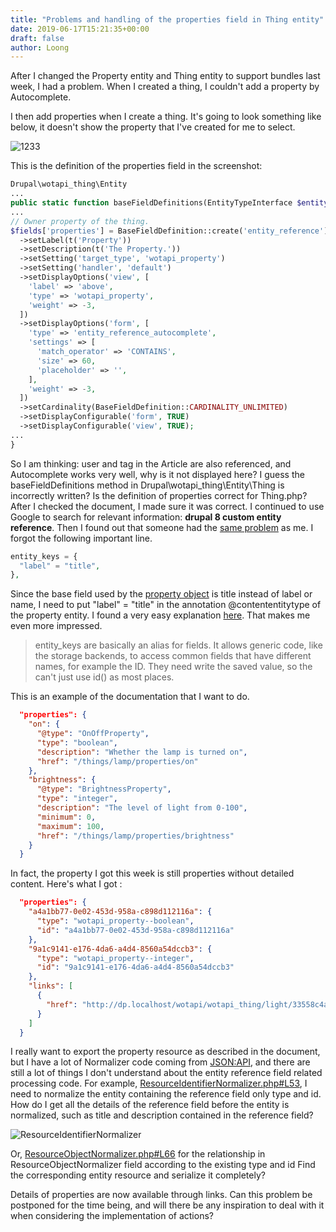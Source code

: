 ```yaml
---
title: "Problems and handling of the properties field in Thing entity"
date: 2019-06-17T15:21:35+00:00
draft: false
author: Loong
---
```


[//]: # ( UUID: f9048e80-b2f6-4cce-a413-8b1e16faaff6 )
[//]: # ( Title: Problems and handling of the properties field in Thing entity )
[//]: # ( Created: 2019-06-17T15:21:35+00:00 )

After I changed the Property entity and Thing entity to support bundles last week, I had a problem. When I created a thing, I couldn't add a property by Autocomplete.

I then add properties when I create a thing. It's going to look something like below, it doesn't show the property that I've created for me to select.

![1233](/images/123321.png)

This is the definition of the properties field in the screenshot:

```php
Drupal\wotapi_thing\Entity
...
public static function baseFieldDefinitions(EntityTypeInterface $entity_type) {
...
// Owner property of the thing.
$fields['properties'] = BaseFieldDefinition::create('entity_reference')
  ->setLabel(t('Property'))
  ->setDescription(t('The Property.'))
  ->setSetting('target_type', 'wotapi_property')
  ->setSetting('handler', 'default')
  ->setDisplayOptions('view', [
    'label' => 'above',
    'type' => 'wotapi_property',
    'weight' => -3,
  ])
  ->setDisplayOptions('form', [
    'type' => 'entity_reference_autocomplete',
    'settings' => [
      'match_operator' => 'CONTAINS',
      'size' => 60,
      'placeholder' => '',
    ],
    'weight' => -3,
  ])
  ->setCardinality(BaseFieldDefinition::CARDINALITY_UNLIMITED)
  ->setDisplayConfigurable('form', TRUE)
  ->setDisplayConfigurable('view', TRUE);
...
}

```

So I am thinking: user and tag in the Article are also referenced, and Autocomplete works very well, why is it not displayed here? I guess the baseFieldDefinitions method in Drupal\\wotapi\_thing\\Entity\\Thing is incorrectly written? Is the definition of properties correct for Thing.php?After I checked the document, I made sure it was correct. I continued to use Google to search for relevant information: **drupal 8 custom entity reference**. Then I found out that someone had the [same problem](https://drupal.stackexchange.com/questions/211721/how-to-create-entity-reference-field-from-custom-entity-to-another-custom-entity?answertab=votes#tab-top) as me. I forgot the following important line.

```php
entity_keys = {
  "label" = "title",
},
```

Since the base field used by the [property object](https://iot.mozilla.org/wot/#property-object) is title instead of label or name, I need to put "label" = "title" in the annotation @contententitytype of the property entity. I found a very easy explanation [here](https://drupal.stackexchange.com/questions/194316/what-is-the-purpose-of-entity-keys-in-contententitybase). That makes me even more impressed.

> entity\_keys are basically an alias for fields. It allows generic code, like the storage backends, to access common fields that have different names, for example the ID. They need write the saved value, so the can't just use id() as most places.

This is an example of the documentation that I want to do.

```json
  "properties": {
    "on": {
      "@type": "OnOffProperty",
      "type": "boolean",
      "description": "Whether the lamp is turned on",
      "href": "/things/lamp/properties/on"
    },
    "brightness": {
      "@type": "BrightnessProperty",
      "type": "integer",
      "description": "The level of light from 0-100",
      "minimum": 0,
      "maximum": 100,
      "href": "/things/lamp/properties/brightness"
    }
  }

```

In fact, the property I got this week is still properties without detailed content. Here's what I got :

```json
  "properties": {
    "a4a1bb77-0e02-453d-958a-c898d112116a": {
      "type": "wotapi_property--boolean",
      "id": "a4a1bb77-0e02-453d-958a-c898d112116a"
    },
    "9a1c9141-e176-4da6-a4d4-8560a54dccb3": {
      "type": "wotapi_property--integer",
      "id": "9a1c9141-e176-4da6-a4d4-8560a54dccb3"
    },
    "links": [
      {
        "href": "http://dp.localhost/wotapi/wotapi_thing/light/33558c4a-f567-4d31-836e-c2ac5b166032/properties"
      }
    ]
  }

```

I really want to export the property resource as described in the document, but I have a lot of Normalizer code coming from [JSON:API](https://www.drupal.org/project/jsonapi), and there are still a lot of things I don't understand about the entity reference field related processing code. For example, [ResourceIdentifierNormalizer.php#L53](https://git.drupalcode.org/project/jsonapi/blob/8.x-2.x/src/Normalizer/ResourceIdentifierNormalizer.php#L53), I need to normalize the entity containing the reference field only type and id. How do I get all the details of the reference field before the entity is normalized, such as title and description contained in the reference field?

![ResourceIdentifierNormalizer](/images/what23.png)

Or, [ResourceObjectNormalizer.php#L66](https://git.drupalcode.org/project/jsonapi/blob/8.x-2.x/src/Normalizer/ResourceObjectNormalizer.php#L66) for the relationship in ResourceObjectNormalizer field according to the existing type and id Find the corresponding entity resource and serialize it completely?

Details of properties are now available through links. Can this problem be postponed for the time being, and will there be any inspiration to deal with it when considering the implementation of actions?
